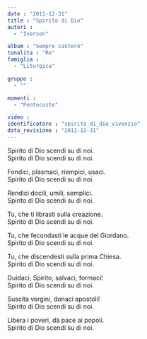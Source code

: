 ```yaml
---
date : "2011-12-31"
title : "Spirito di Dio"
autori : 
  - "Iverson"

album : "Sempre canterò"
tonalita : "Re"
famiglia : 
  - "Liturgica"

gruppo : 
  - ""

momenti : 
  - "Pentecoste"

video : 
identificatore : "spirito_di_dio_vivenzio"
data_revisione : "2011-12-31"
---
```

  
  
  
Spirito di Dio scendi su di noi.   
Spirito di Dio scendi su di noi.   
  
  
  
Fondici, plasmaci, riempici, usaci.  
Spirito di Dio scendi su di noi.   
  
  
  
  
Rendici docili, umili, semplici.  
Spirito di Dio scendi su di noi.  
  
  
  
Tu, che ti librasti sulla creazione.  
Spirito di Dio scendi su di noi.  
  
  
  
Tu, che fecondasti le acque del Giordano.  
Spirito di Dio scendi su di noi.  
  
  
  
Tu, che discendesti sulla prima Chiesa.  
Spirito di Dio scendi su di noi.  
  
  
  
Guidaci, Spirito, salvaci, formaci!  
Spirito di Dio scendi su di noi.  
  
  
  
Suscita vergini, donaci apostoli!  
Spirito di Dio scendi su di noi.  
  
  
  
Libera i poveri, dà pace ai popoli.  
Spirito di Dio scendi su di noi.  
  
  
  
